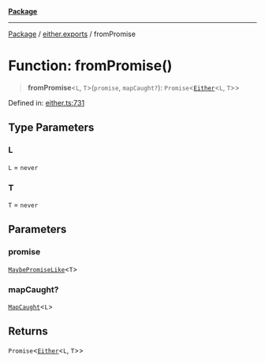 [**Package**](../../README.md)

***

[Package](../../modules.md) / [either.exports](../README.md) / fromPromise

# Function: fromPromise()

> **fromPromise**\<`L`, `T`\>(`promise`, `mapCaught?`): `Promise`\<[`Either`](../type-aliases/Either.md)\<`L`, `T`\>\>

Defined in: [either.ts:731](https://github.com/AlexXanderGrib/monads-io/blob/88cc2f22cfbd8717d7e52da6913dd270216344b1/src/either.ts#L731)

## Type Parameters

### L

`L` = `never`

### T

`T` = `never`

## Parameters

### promise

[`MaybePromiseLike`](../../types/type-aliases/MaybePromiseLike.md)\<`T`\>

### mapCaught?

[`MapCaught`](../-internal-/type-aliases/MapCaught.md)\<`L`\>

## Returns

`Promise`\<[`Either`](../type-aliases/Either.md)\<`L`, `T`\>\>
